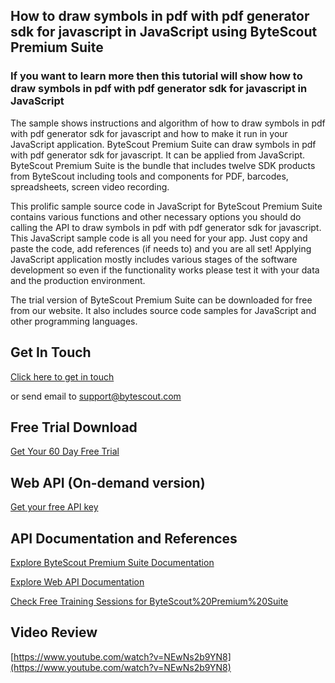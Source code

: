 ## How to draw symbols in pdf with pdf generator sdk for javascript in JavaScript using ByteScout Premium Suite

### If you want to learn more then this tutorial will show how to draw symbols in pdf with pdf generator sdk for javascript in JavaScript

The sample shows instructions and algorithm of how to draw symbols in pdf with pdf generator sdk for javascript and how to make it run in your JavaScript application. ByteScout Premium Suite can draw symbols in pdf with pdf generator sdk for javascript. It can be applied from JavaScript. ByteScout Premium Suite is the bundle that includes twelve SDK products from ByteScout including tools and components for PDF, barcodes, spreadsheets, screen video recording.

This prolific sample source code in JavaScript for ByteScout Premium Suite contains various functions and other necessary options you should do calling the API to draw symbols in pdf with pdf generator sdk for javascript. This JavaScript sample code is all you need for your app. Just copy and paste the code, add references (if needs to) and you are all set! Applying JavaScript application mostly includes various stages of the software development so even if the functionality works please test it with your data and the production environment.

The trial version of ByteScout Premium Suite can be downloaded for free from our website. It also includes source code samples for JavaScript and other programming languages.

## Get In Touch

[Click here to get in touch](https://bytescout.zendesk.com/hc/en-us/requests/new?subject=ByteScout%20Premium%20Suite%20Question)

or send email to [support@bytescout.com](mailto:support@bytescout.com?subject=ByteScout%20Premium%20Suite%20Question) 

## Free Trial Download

[Get Your 60 Day Free Trial](https://bytescout.com/download/web-installer?utm_source=github-readme)

## Web API (On-demand version)

[Get your free API key](https://pdf.co/documentation/api?utm_source=github-readme)

## API Documentation and References

[Explore ByteScout Premium Suite Documentation](https://bytescout.com/documentation/index.html?utm_source=github-readme)

[Explore Web API Documentation](https://pdf.co/documentation/api?utm_source=github-readme)

[Check Free Training Sessions for ByteScout%20Premium%20Suite](https://academy.bytescout.com/)

## Video Review

[https://www.youtube.com/watch?v=NEwNs2b9YN8](https://www.youtube.com/watch?v=NEwNs2b9YN8)